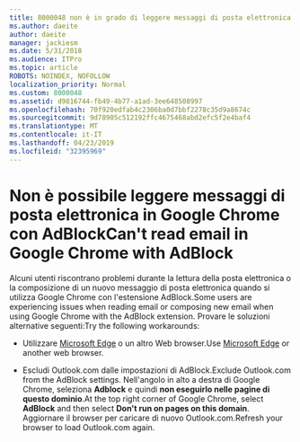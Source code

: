 ```yaml
---
title: 8000048 non è in grado di leggere messaggi di posta elettronica in Gogole Chrome con Adblock
ms.author: daeite
author: daeite
manager: jackiesm
ms.date: 5/31/2018
ms.audience: ITPro
ms.topic: article
ROBOTS: NOINDEX, NOFOLLOW
localization_priority: Normal
ms.custom: 8000048
ms.assetid: d9816744-fb49-4b77-a1ad-3ee648508997
ms.openlocfilehash: 70f920edfab4c2306ba0d7bbf2278c35d9a8674c
ms.sourcegitcommit: 9d78905c512192ffc4675468abd2efc5f2e4baf4
ms.translationtype: MT
ms.contentlocale: it-IT
ms.lasthandoff: 04/23/2019
ms.locfileid: "32395969"
---
```

# <a name="cant-read-email-in-google-chrome-with-adblock"></a><span data-ttu-id="d4a17-102">Non è possibile leggere messaggi di posta elettronica in Google Chrome con AdBlock</span><span class="sxs-lookup"><span data-stu-id="d4a17-102">Can't read email in Google Chrome with AdBlock</span></span>

<span data-ttu-id="d4a17-103">Alcuni utenti riscontrano problemi durante la lettura della posta elettronica o la composizione di un nuovo messaggio di posta elettronica quando si utilizza Google Chrome con l'estensione AdBlock.</span><span class="sxs-lookup"><span data-stu-id="d4a17-103">Some users are experiencing issues when reading email or composing new email when using Google Chrome with the AdBlock extension.</span></span> <span data-ttu-id="d4a17-104">Provare le soluzioni alternative seguenti:</span><span class="sxs-lookup"><span data-stu-id="d4a17-104">Try the following workarounds:</span></span>
  
- <span data-ttu-id="d4a17-105">Utilizzare [Microsoft Edge](https://go.microsoft.com/fwlink/p/?linkid=2001503&amp;clcid=0x409) o un altro Web browser.</span><span class="sxs-lookup"><span data-stu-id="d4a17-105">Use [Microsoft Edge](https://go.microsoft.com/fwlink/p/?linkid=2001503&amp;clcid=0x409) or another web browser.</span></span> 
    
- <span data-ttu-id="d4a17-106">Escludi Outlook.com dalle impostazioni di AdBlock.</span><span class="sxs-lookup"><span data-stu-id="d4a17-106">Exclude Outlook.com from the AdBlock settings.</span></span> <span data-ttu-id="d4a17-107">Nell'angolo in alto a destra di Google Chrome, seleziona **Adblock** e quindi **non eseguirlo nelle pagine di questo dominio**.</span><span class="sxs-lookup"><span data-stu-id="d4a17-107">At the top right corner of Google Chrome, select **AdBlock** and then select **Don't run on pages on this domain**.</span></span> <span data-ttu-id="d4a17-108">Aggiornare il browser per caricare di nuovo Outlook.com.</span><span class="sxs-lookup"><span data-stu-id="d4a17-108">Refresh your browser to load Outlook.com again.</span></span> 
    

